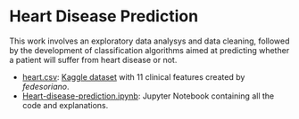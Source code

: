 # Heart Disease Prediction
This work involves an exploratory data analysys and data cleaning, followed by the development of classification algorithms aimed at predicting whether a patient will suffer from heart disease or not.
- [heart.csv](heart.csv): [Kaggle dataset](https://www.kaggle.com/datasets/fedesoriano/heart-failure-prediction) with 11 clinical features created by *fedesoriano*.
- [Heart-disease-prediction.ipynb](heart-disease-prediction.ipynb): Jupyter Notebook containing all the code and explanations.
